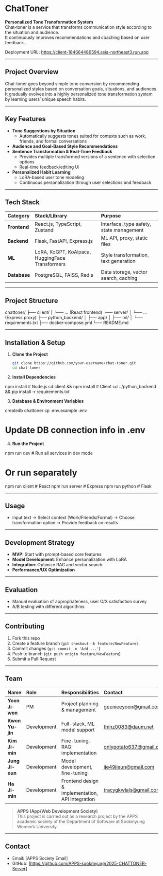 # ChatToner  

**Personalized Tone Transformation System**  
Chat-toner is a service that transforms communication style according to the situation and audience.  
It continuously improves recommendations and coaching based on user feedback.  

Deployment URL: https://client-184664486594.asia-northeast3.run.app

---

## Project Overview  

Chat-toner goes beyond simple tone conversion by recommending personalized styles based on conversation goals, situations, and audiences.  
It gradually evolves into a highly personalized tone transformation system by learning users’ unique speech habits.  

---

## Key Features  

- **Tone Suggestions by Situation**  
  - Automatically suggests tones suited for contexts such as work, friends, and formal conversations  
- **Audience and Goal-Based Style Recommendations**  
- **Sentence Transformation & Real-Time Feedback**  
  - Provides multiple transformed versions of a sentence with selection options  
  - Real-time feedback/editing UI  
- **Personalized Habit Learning**  
  - LoRA-based user tone modeling  
  - Continuous personalization through user selections and feedback  

---

## Tech Stack  

| Category      | Stack/Library                                | Purpose                              |
| :------------ | :------------------------------------------- | :----------------------------------- |
| **Frontend**  | React.js, TypeScript, Zustand                | Interface, type safety, state management |
| **Backend**   | Flask, FastAPI, Express.js                   | ML API, proxy, static files          |
| **ML**        | LoRA, KoGPT, KoAlpaca, HuggingFace Transformers | Style transformation, text generation |
| **Database**  | PostgreSQL, FAISS, Redis                     | Data storage, vector search, caching |

---

## Project Structure  

chattoner/
├── client/
│ └── ... (React frontend)
├── server/
│ └── ... (Express proxy)
├── python_backend/
│ ├── app/
│ ├── ml/
│ └── requirements.txt
├── docker-compose.yml
└── README.md

---

## Installation & Setup  

1. **Clone the Project**  

   ```bash
   git clone https://github.com/your-username/chat-toner.git
   cd chat-toner
   
2. **Install Dependencies**

npm install              # Node.js
cd client && npm install # Client
cd ../python_backend && pip install -r requirements.txt

3. **Database & Environment Variables**
   
createdb chattoner
cp .env.example .env
# Update DB connection info in .env

4. **Run the Project**
   
npm run dev          # Run all services in dev mode
# Or run separately
npm run client       # React
npm run server       # Express
npm run python       # Flask

---

## Usage  

- Input text → Select context (Work/Friends/Formal) → Choose transformation option → Provide feedback on results  

---

## Development Strategy  

- **MVP**: Start with prompt-based core features  
- **Model Development**: Enhance personalization with LoRA  
- **Integration**: Optimize RAG and vector search  
- **Performance/UX Optimization**  

---

## Evaluation  

- Manual evaluation of appropriateness, user O/X satisfaction survey  
- A/B testing with different algorithms  

---

## Contributing  

1. Fork this repo  
2. Create a feature branch (`git checkout -b feature/NewFeature`)  
3. Commit changes (`git commit -m 'Add ...'`)  
4. Push to branch (`git push origin feature/NewFeature`)  
5. Submit a Pull Request  

---

## Team  

| Name         | Role        | Responsibilities               | Contact                  |
| :----------- | :---------- | :----------------------------- | :----------------------- |
| **Yoon Ji-won** | PM          | Project planning & management  | geenieeyoon@gmail.com    |
| **Kwon Yu-jin** | Development | Full-stack, ML model support  | thinz0083@daum.net       |
| **Kim Ji-min**  | Development | Fine-tuning, RAG implementation | onlypotato637@gmail.com |
| **Jung Ji-eun** | Development | Model development, fine-tuning | jje49jieun@gmail.com    |
| **Ha Ji-min**   | Development | Frontend design & implementation, API integration | tracygkwlals@gmail.com |

> **APPS (App/Web Development Society)**  
> This project is carried out as a research project by the APPS academic society of the Department of Software at Sookmyung Women’s University.  

---

## Contact  

- Email: [APPS Society Email]  
- GitHub: [https://github.com/APPS-sookmyung/2025-CHATTONER-Server]  

